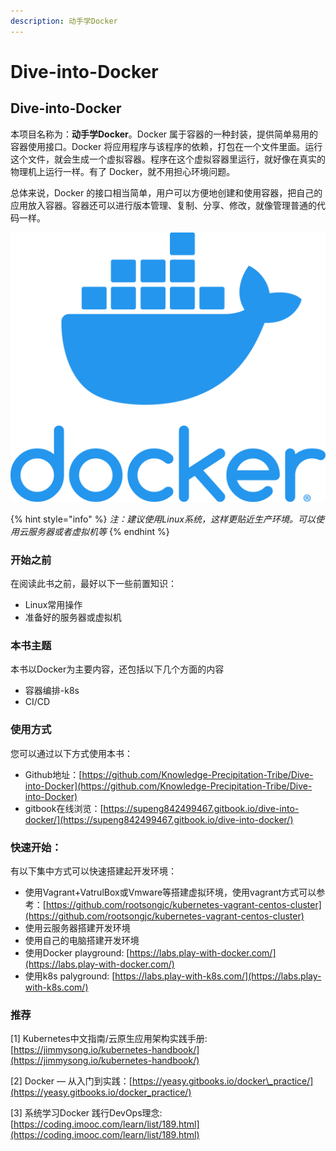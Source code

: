 ```yaml
---
description: 动手学Docker
---
```


# Dive-into-Docker

## Dive-into-Docker

本项目名称为：**动手学Docker**。Docker 属于容器的一种封装，提供简单易用的容器使用接口。Docker 将应用程序与该程序的依赖，打包在一个文件里面。运行这个文件，就会生成一个虚拟容器。程序在这个虚拟容器里运行，就好像在真实的物理机上运行一样。有了 Docker，就不用担心环境问题。

总体来说，Docker 的接口相当简单，用户可以方便地创建和使用容器，把自己的应用放入容器。容器还可以进行版本管理、复制、分享、修改，就像管理普通的代码一样。

![](.gitbook/assets/docker_logo.png)

{% hint style="info" %}
_注：建议使用Linux系统，这样更贴近生产环境。可以使用云服务器或者虚拟机等_
{% endhint %}

### 开始之前

在阅读此书之前，最好以下一些前置知识：

* Linux常用操作
* 准备好的服务器或虚拟机

### 本书主题

本书以Docker为主要内容，还包括以下几个方面的内容

* 容器编排-k8s
* CI/CD

### 使用方式

您可以通过以下方式使用本书：

* Github地址：[https://github.com/Knowledge-Precipitation-Tribe/Dive-into-Docker](https://github.com/Knowledge-Precipitation-Tribe/Dive-into-Docker)
* gitbook在线浏览：[https://supeng842499467.gitbook.io/dive-into-docker/](https://supeng842499467.gitbook.io/dive-into-docker/)

### 快速开始：

有以下集中方式可以快速搭建起开发环境：

* 使用Vagrant+VatrulBox或Vmware等搭建虚拟环境，使用vagrant方式可以参考：[https://github.com/rootsongjc/kubernetes-vagrant-centos-cluster](https://github.com/rootsongjc/kubernetes-vagrant-centos-cluster)
* 使用云服务器搭建开发环境
* 使用自己的电脑搭建开发环境
* 使用Docker playground: [https://labs.play-with-docker.com/](https://labs.play-with-docker.com/)
* 使用k8s palyground: [https://labs.play-with-k8s.com/](https://labs.play-with-k8s.com/)

### 推荐

\[1\] Kubernetes中文指南/云原生应用架构实践手册:[https://jimmysong.io/kubernetes-handbook/](https://jimmysong.io/kubernetes-handbook/)

\[2\] Docker — 从入门到实践：[https://yeasy.gitbooks.io/docker\_practice/](https://yeasy.gitbooks.io/docker_practice/)

\[3\] 系统学习Docker 践行DevOps理念: [https://coding.imooc.com/learn/list/189.html](https://coding.imooc.com/learn/list/189.html)


